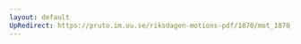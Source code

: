 ```yaml
---
layout: default
UpRedirect: https://pruto.im.uu.se/riksdagen-motions-pdf/1870/mot_1870__fk__21/mot_1870__fk__21-001.pdf
---
```

